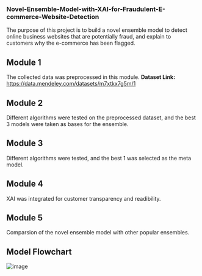 ### Novel-Ensemble-Model-with-XAI-for-Fraudulent-E-commerce-Website-Detection
The purpose of this project is to build a novel ensemble model to detect online business websites that are potentially fraud, and explain to customers why the e-commerce has been flagged.

## Module 1
The collected data was preprocessed in this module. 
<b> Dataset Link: </b> https://data.mendeley.com/datasets/m7xtkx7g5m/1

## Module 2
Different algorithms were tested on the preprocessed dataset, and the best 3 models were taken as bases for the ensemble.

## Module 3
Different algorithms were tested, and the best 1 was selected as the meta model.

## Module 4
XAI was integrated for customer transparency and readibility.

## Module 5
Comparsion of the novel ensemble model with other popular ensembles.

## Model Flowchart 
![image](https://github.com/user-attachments/assets/4804c697-2799-49e9-8a15-a38a913c96ca)
